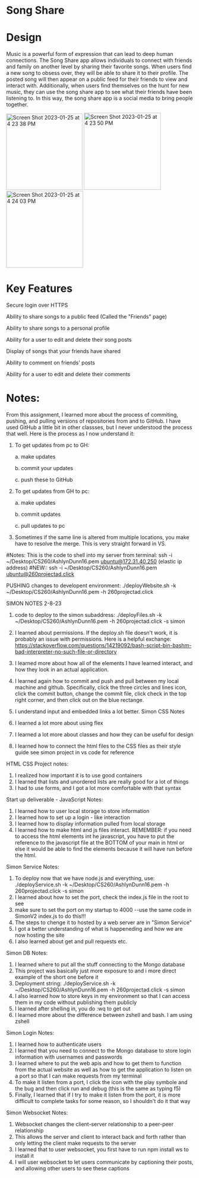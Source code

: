 # Song Share

# Design
Music is a powerful form of expression that can lead to deep human connections. The Song Share app allows individuals to connect with friends and family on another level by sharing their favorite songs. When users find a new song to obsess over, they will be able to share it to their profile. The posted song will then appear on a public feed for their friends to view and interact with. Additionally, when users find themselves on the hunt for new music, they can use the song share app to see what their friends have been listening to. In this way, the song share app is a social media to bring people together. 

<img width="205" alt="Screen Shot 2023-01-25 at 4 23 38 PM" src="https://user-images.githubusercontent.com/97192252/214715683-f6a3f161-43b0-4702-b774-c096d2c492cc.png">
<img width="207" alt="Screen Shot 2023-01-25 at 4 23 50 PM" src="https://user-images.githubusercontent.com/97192252/214715715-905a3bf4-1be3-4af7-897b-a9ea515b1459.png">
<img width="207" alt="Screen Shot 2023-01-25 at 4 24 03 PM" src="https://user-images.githubusercontent.com/97192252/214715747-3a04137d-a1ad-4ae3-a889-6be50aeec4ff.png">


# Key Features
Secure login over HTTPS 

Ability to share songs to a public feed (Called the "Friends" page)

Ability to share songs to a personal profile

Ability for a user to edit and delete their song posts

Display of songs that your friends have shared

Ability to comment on friends' posts

Ability for a user to edit and delete their comments

# Notes:
From this assignment, I learned more about the process of commiting, pushing, and pulling versions of repositories from and to GitHub. I have used GitHub a little bit in other classses, but I never understood the process that well. Here is the process as I now understand it:

1. To get updates from pc to GH:

    a. make updates

    b. commit your updates

    c. push these to GitHub


2. To get updates from GH to pc:

    a. make updates

    b. commit updates

    c. pull updates to pc
    

3. Sometimes if the same line is altered from multiple locations, you make have to resolve the merge. This is very straight forward in VS. 




#Notes: This is the code to shell into my server from terminal: ssh -i ~/Desktop/CS260/AshlynDunn16.pem ubuntu@172.31.40.250 (elastic ip address)
#NEW:: ssh -i ~/Desktop/CS260/AshlynDunn16.pem ubuntu@260projectad.click

PUSHING changes to developent environment: ./deployWebsite.sh -k ~/Desktop/CS260/AshlynDunn16.pem -h 260projectad.click

SIMON NOTES 2-8-23

1. code to deploy to the simon subaddress: ./deployFiles.sh -k ~/Desktop/CS260/AshlynDunn16.pem -h 260projectad.click -s simon
2. I learned about permissions. If the deploy.sh file doesn't work, it is probably an issue with permissions. Here is a helpful exchange: https://stackoverflow.com/questions/14219092/bash-script-bin-bashm-bad-interpreter-no-such-file-or-directory
3. I learned more about how all of the elements I have learned interact, and how they look in an actual application.
4. I learned again how to commit and push and pull between my local machine and github. Specifically, click the three circles and lines icon, click the commit button, change the commit file, click check in the top right corner, and then click out on the blue rectange.
5. I understand input and embedded links a lot better.
Simon CSS Notes

1. I learned a lot more about using flex
2. I learned a lot more about classes and how they can be useful for design
3. I learned how to connect the html files to the CSS files as their style guide
see simon project in vs code for reference


HTML CSS Project notes:
1. I realized how important it is to use good containers
2. I learned that lists and unordered lists are really good for a lot of things
3. I had to use forms, and I got a lot more comfortable with that syntax


Start up deliverable - JavaScript Notes:
1. I learned how to user local storage to store information
2. I learned how to set up a login - like interaction
3. I learned how to display information pulled from local storage
4. I learned how to make html and js files interact. REMEMBER: if you need to access the html elements int he javascript, you have to put the reference to the javascript file at the BOTTOM of your main in html or else it would be able to find the elements because it will have run before the html. 


Simon Service Notes:
1. To deploy now that we have node.js and everything, use: ./deployService.sh -k ~/Desktop/CS260/AshlynDunn16.pem -h 260projectad.click -s simon
2. I learned about how to set the port, check the index.js file in the root to see
3. make sure to set the port on my startup to 4000 --use the same code in SimonV2 index.js to do this!!!
4. The steps to chenge it to hosted by a web server are in "Simon Service"
5. I got a better understanding of what is happeneding and how we are now hosting the site
6. I also learned about get and pull requests etc.

Simon DB Notes:
1. I learned where to put all the stuff connecting to the Mongo database
2. This project was basically just more exposure to and i more direct example of the short one before it
3. Deployment string: ./deployService.sh -k ~/Desktop/CS260/AshlynDunn16.pem -h 260projectad.click -s simon
4. I also learned how to store keys in my environment so that I can access them in my code without publishing them publicly
5. I learned after shelling in, you do :wq to get out
6. I learned more about the difference between zshell and bash. I am using zshell

Simon Login Notes:
1. I learned how to authenticate users
2. I learned that you need to connect to the Mongo database to store login information with usernames and passwords
3. I learned where to put the web apis and how to get them to function from the actual website as well as how to get the application to listen on a port so that I can make requests from my terminal
4. To make it listen from a port, I click the icon with the play symbole and the bug and then click run and debug (this is the same as typing f5)
5. Finally, I learned that if I try to make it listen from the port, it is more difficult to complete tasks for some reason, so I shouldn't do it that way

Simon Websocket Notes:
1. Websocket changes the client-server relationship to a peer-peer relationship
2. This allows the server and client to interact back and forth rather than only letting the client make requests to the server
3. I learned that to user websocket, you first have to run npm install ws to install it
4. I will user websocket to let users communicate by captioning their posts, and allowing other users to see these captions
